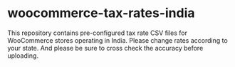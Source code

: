 # woocommerce-tax-rates-india
This repository contains pre-configured tax rate CSV files for WooCommerce stores operating in India. Please change rates according to your state. And please be sure to cross check the accuracy before uploading. 
